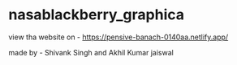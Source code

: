 # nasablackberry_graphica

view tha website on - https://pensive-banach-0140aa.netlify.app/

made by - Shivank Singh and Akhil Kumar jaiswal
